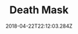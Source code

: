 ---
path: "/death-mask"
date: "2018-04-22T22:12:03.284Z"
title: "Death Mask"
tags: ["Augmented Reality", "Machine Learning", "Experiment"]
thumbnail: "https://i.imgur.com/KWGMELg.gif"
cover: "deathmask_cover.png"
embed: '<iframe width="100%" height="450" src="https://www.youtube.com/embed/OzndnZuvu2c?rel=0&amp;controls=0&amp;showinfo=0" frameborder="0" allow="autoplay; encrypted-media" allowfullscreen></iframe>'
about: "‘Death-Mask’ predicts how long people have to live and overlays that in the form of a “clock” above they’re heads in augmented reality. The project uses a machine learning model titled AgeNet for the prediction process. Once predicted it uses the average life expectancy in that location to try and estimate how long one has left.

The aesthetic inspiration derives from the concept of death masks. These are sculptures meant to symbolize the death of a person by casting his face (i.e creating a mask)."
links: [['Documentation', 'http://itp.orfleisher.com/2017/11/17/where-is-the-line-with-public-data/']]
components: [['code', 'Swift'], ['software', 'Blender, CoreML, AgeNet'], ['3d', 'ARKit']]
credits: 'Developed with <a target="_blank" href="http://agermanidis.com">Anastasis Germanidis</a>'
press: [['Wired', 'https://www.wired.it/attualita/tech/2017/12/20/death-mask-realta-morte-previsione/'], ['UploadVR', 'https://uploadvr.com/arkit-death-mask/'], ['Next Reailty', 'https://next.reality.news/news/ar-experiment-adds-life-clock-anyone-with-face-0181330/'], ['VRInside', 'https://vrinside.jp/news/death-mask/'], ['Shiropen', 'https://shiropen.com/2017/11/29/29963'], ['Owdin','https://owdin.live/2017/11/24/death-mask-combien-dannees-de-vie-vous-reste-t-il-version-realite-augmentee/'], ['prosthetic knowledge', 'http://prostheticknowledge.tumblr.com/post/167809095736/death-mask-programming-project-from-or-fleisher'], ['Realite Virtuelle', 'https://www.realite-virtuelle.com/death-mask-age-mort-2911']]
excerpt: "Predict how long people have to live in augmented reality."
---